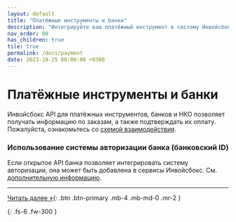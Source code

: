 ```yaml
---
layout: default
title: "Платёжные инструменты и банки"
description: "Интегрируйте ваш платёжный инструмент в систему Инвойсбокс"
nav_order: 80
has_children: true
tile: true
permalink: /docs/payment
date: 2023-10-25 00:00:00 +0300
---
```


# Платёжные инструменты и банки

Инвойсбокс API для платёжных инструментов, банков и НКО позволяет получать информацию по заказам,
а также подтверждать их оплату. Пожалуйста, ознакомьтесь со [схемой взаимодействия](/docs/payment/schema/).

### Использование системы авторизации банка (банковский ID)

Если открытое API банка позволяет интегрировать систему авторизации, она может быть добавлена
в сервисы Инвойсбокс. См. [дополнительную информацию](/docs/payment/auth-id/).


---
[Читать далее &raquo;](/docs/payment/schema){: .btn .btn-primary .mb-4 .mb-md-0 .mr-2 }


{: .fs-6 .fw-300 }
